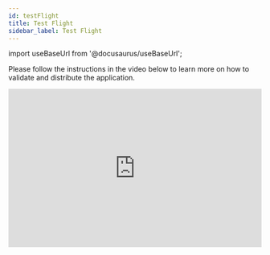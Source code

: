```yaml
---
id: testFlight
title: Test Flight
sidebar_label: Test Flight
---
```


import useBaseUrl from '@docusaurus/useBaseUrl';

Please follow the instructions in the video below to learn more on how to validate and distribute the application.

<iframe width="100%" height="315" src="https://www.youtube.com/embed/LU61wR9SsJE" frameborder="0" allow="accelerometer; autoplay; clipboard-write; encrypted-media; gyroscope; picture-in-picture" allowFullScreen></iframe>
